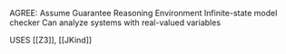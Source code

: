 AGREE: Assume Guarantee Reasoning Environment
Infinite-state model checker
Can analyze systems with real-valued variables

USES [[Z3]], [[JKind]]